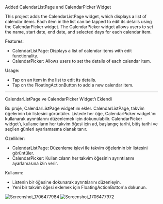 
Added CalendarListPage and CalendarPicker Widget

This project adds the CalendarListPage widget, which displays a list of calendar items. Each item in the list can be tapped to edit its details using the CalendarPicker widget. The CalendarPicker widget allows users to set the name, start date, end date, and selected days for each calendar item.

Features:
- CalendarListPage: Displays a list of calendar items with edit functionality.
- CalendarPicker: Allows users to set the details of each calendar item.

Usage:
- Tap on an item in the list to edit its details.
- Tap on the FloatingActionButton to add a new calendar item.

-----------------------------------------------------------------
CalendarListPage ve CalendarPicker Widget'ı Eklendi

Bu proje, CalendarListPage widget'ını ekler. CalendarListPage, takvim öğelerinin bir listesini görüntüler. Listede her öğe, CalendarPicker widget'ını kullanarak ayrıntılarını düzenlemek için dokunulabilir. CalendarPicker widget'ı, kullanıcıların her takvim öğesi için ad, başlangıç tarihi, bitiş tarihi ve seçilen günleri ayarlamasına olanak tanır.

Özellikler:
- CalendarListPage: Düzenleme işlevi ile takvim öğelerinin bir listesini görüntüler.
- CalendarPicker: Kullanıcıların her takvim öğesinin ayrıntılarını ayarlamasına izin verir.

Kullanım:
- Listenin bir öğesine dokunarak ayrıntılarını düzenleyin.
- Yeni bir takvim öğesi eklemek için FloatingActionButton'a dokunun.

![Screenshot_1706477984](https://github.com/HaticeDilmac/calendar_crud_operations/assets/100489350/82627146-b473-48e4-9056-e2bdfe49cc2e)
![Screenshot_1706477972](https://github.com/HaticeDilmac/calendar_crud_operations/assets/100489350/80457888-9325-43c7-9ad6-3236ec832460)

